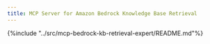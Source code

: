 ```yaml
---
title: MCP Server for Amazon Bedrock Knowledge Base Retrieval
---
```


{%include "../src/mcp-bedrock-kb-retrieval-expert/README.md"%}
